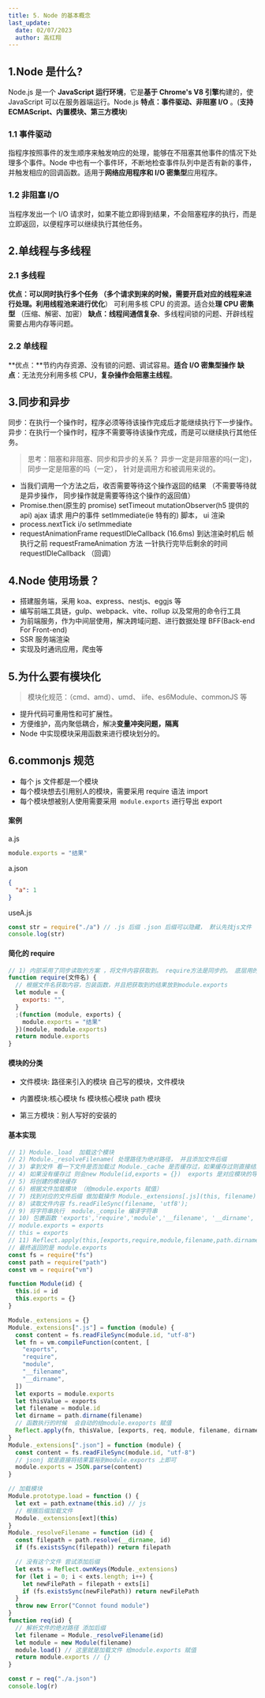 ```yaml
---
title: 5. Node 的基本概念
last_update:
  date: 02/07/2023
  author: 高红翔
---
```


## 1.Node 是什么?

Node.js 是一个 **JavaScript 运行环境**，它是**基于 Chrome's V8 引擎**构建的，使 JavaScript 可以在服务器端运行。Node.js **特点：事件驱动、非阻塞 I/O** 。(**支持 ECMAScript、内置模块、第三方模块**)

### 1.1 事件驱动

指程序按照事件的发生顺序来触发响应的处理，能够在不阻塞其他事件的情况下处理多个事件。Node 中也有一个事件环，不断地检查事件队列中是否有新的事件，并触发相应的回调函数。适用于**网络应用程序和 I/O 密集型**应用程序。

### 1.2 非阻塞 I/O

当程序发出一个 I/O 请求时，如果不能立即得到结果，不会阻塞程序的执行，而是立即返回，以便程序可以继续执行其他任务。

## 2.单线程与多线程

### 2.1 多线程

**优点：**可以同时执行多个任务 （多个请求到来的时候，需要开启对应的线程来进行处理。利用**线程池来进行优化**） 可利用多核 CPU 的资源。适合处**理 CPU 密集型** （压缩、解密、加密）
**缺点：**线程间**通信复杂**、多线程间锁的问题、开辟线程需要占用内存等问题。

### 2.2 单线程

**优点：**节约内存资源、没有锁的问题、调试容易。**适合 I/O 密集型操作**
**缺点**：无法充分利用多核 CPU，**复杂操作会阻塞主线程**。

## 3.同步和异步

同步：在执行一个操作时，程序必须等待该操作完成后才能继续执行下一步操作。
异步：在执行一个操作时，程序不需要等待该操作完成，而是可以继续执行其他任务。

> 思考：阻塞和非阻塞、同步和异步的关系？ 异步一定是非阻塞的吗(一定)，同步一定是阻塞的吗（一定）， 针对是调用方和被调用来说的。

- 当我们调用一个方法之后，收否需要等待这个操作返回的结果 （不需要等待就是异步操作， 同步操作就是需要等待这个操作的返回值）
- Promise.then(原生的 promise) setTimeout mutationObserver(h5 提供的 api) ajax 请求 用户的事件 setImmediate(ie 特有的) 脚本， ui 渲染
- process.nextTick i/o setImmediate
- requestAnimationFrame requestIDleCallback (16.6ms) 到达渲染时机后 帧执行之前 requestFrameAnimation 方法 一针执行完毕后剩余的时间 requestIDleCallback （回调）

## 4.Node 使用场景？

- 搭建服务端，采用 koa、express、nestjs、eggjs 等
- 编写前端工具链，gulp、webpack、vite、rollup 以及常用的命令行工具
- 为前端服务，作为中间层使用，解决跨域问题、进行数据处理 BFF(Back-end For Front-end)
- SSR 服务端渲染
- 实现及时通讯应用，爬虫等

## 5.为什么要有模块化

> 模块化规范：（cmd、amd）、umd、 iife、es6Module、commonJS 等

- 提升代码可重用性和可扩展性。
- 方便维护，高内聚低耦合，解决**变量冲突问题，隔离**
- Node 中实现模块采用函数来进行模块划分的。

## 6.commonjs 规范

- 每个 js 文件都是一个模块
- 每个模块想去引用别人的模块，需要采用 require 语法 import
- 每个模块想被别人使用需要采用` module.exports` 进行导出 export

#### 案例

a.js

```js
module.exports = "结果"
```

a.json

```json
{
  "a": 1
}
```

useA.js

```js
const str = require("./a") // .js 后缀 .json 后缀可以隐藏， 默认先找js文件
console.log(str)
```

#### 简化的 require

```js
// 1) 内部采用了同步读取的方案 ，将文件内容获取到。 require方法是同步的。 底层用的是同步的读取 fs.readFileSync
function require(文件名) {
  // 根据文件名获取内容，包装函数，并且把获取到的结果放到module.exports
  let module = {
    exports: "",
  }
  ;(function (module, exports) {
    module.exports = "结果"
  })(module, module.exports)
  return module.exports
}
```

#### **模块的分类**

- 文件模块: 路径来引入的模块 自己写的模块，文件模块

- 内置模块:核心模块 fs 模块核心模块 path 模块

- 第三方模块：别人写好的安装的

#### 基本实现

```js
// 1) Module._load  加载这个模块
// 2) Module._resolveFilename( 处理路径为绝对路径， 并且添加文件后缀
// 3) 拿到文件 看一下文件是否加载过 Module._cache 是否缓存过，如果缓存过则直接结束
// 4) 如果没有缓存过 则会new Module(id,exports = {})  exports 是对应模块的导出结果，默认为空
// 5) 将创建的模块缓存
// 6) 根据文件加载模块 （给module.exports 赋值）
// 7) 找到对应的文件后缀 做加载操作 Module._extensions[.js](this, filename); 策略模式
// 8) 读取文件内容 fs.readFileSync(filename, 'utf8');
// 9) 将字符串执行  module._compile 编译字符串
// 10) 包裹函数 'exports','require','module','__filename', '__dirname',
// module.exports = exports
// this = exports
// 11) Reflect.apply(this,[exports,require,module,filename,path.dirname])   module.exports = 'abc'
// 最终返回的是 module.exports
const fs = require("fs")
const path = require("path")
const vm = require("vm")

function Module(id) {
  this.id = id
  this.exports = {}
}

Module._extensions = {}
Module._extensions[".js"] = function (module) {
  const content = fs.readFileSync(module.id, "utf-8")
  let fn = vm.compileFunction(content, [
    "exports",
    "require",
    "module",
    "__filename",
    "__dirname",
  ])
  let exports = module.exports
  let thisValue = exports
  let filename = module.id
  let dirname = path.dirname(filename)
  // 函数执行的时候  会自动的给module.exoports 赋值
  Reflect.apply(fn, thisValue, [exports, req, module, filename, dirname]) // 如果用户没有写module.exports
}
Module._extensions[".json"] = function (module) {
  const content = fs.readFileSync(module.id, "utf-8")
  // jsonj 就是直接将结果富裕到module.exports 上即可
  module.exports = JSON.parse(content)
}

// 加载模块
Module.prototype.load = function () {
  let ext = path.extname(this.id) // js
  // 根据后缀加载文件
  Module._extensions[ext](this)
}
Module._resolveFilename = function (id) {
  const filepath = path.resolve(__dirname, id)
  if (fs.existsSync(filepath)) return filepath

  // 没有这个文件 尝试添加后缀
  let exts = Reflect.ownKeys(Module._extensions)
  for (let i = 0; i < exts.length; i++) {
    let newFilePath = filepath + exts[i]
    if (fs.existsSync(newFilePath)) return newFilePath
  }
  throw new Error("Connot found module")
}
function req(id) {
  // 解析文件的绝对路径 添加后缀
  let filename = Module._resolveFilename(id)
  let module = new Module(filename)
  module.load() // 这里就是加载文件 给module.exports 赋值
  return module.exports // {}
}

const r = req("./a.json")
console.log(r)
```
